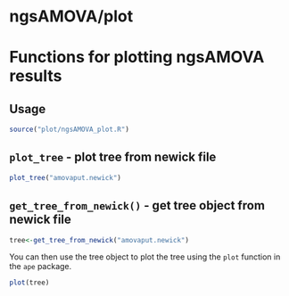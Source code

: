 # ngsAMOVA/plot
# Functions for plotting ngsAMOVA results

## Usage

```R
source("plot/ngsAMOVA_plot.R")
```

## `plot_tree` - plot tree from newick file

```R
plot_tree("amovaput.newick")
```

## `get_tree_from_newick()` - get tree object from newick file

```R
tree<-get_tree_from_newick("amovaput.newick")
```

You can then use the tree object to plot the tree using the `plot` function in the `ape` package.

```R
plot(tree)
```

